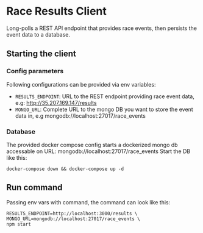 # Race Results Client
Long-polls a REST API endpoint that provides race events, then persists the event data to a database.

## Starting the client

### Config parameters
Following configurations can be provided via env variables:
* ```RESULTS_ENDPOINT```: URL to the REST endpoint providing race event data, e.g: http://35.207.169.147/results  
* ```MONGO_URL```: Complete URL to the mongo DB you want to store the event data in, e.g mongodb://localhost:27017/race_events

### Database
The provided docker compose config starts a dockerized mongo db accessable on URL: mongodb://localhost:27017/race_events
Start the DB like this:
```
docker-compose down && docker-compose up -d  
```

## Run command
Passing env vars with command, the command can look like this:     
```
RESULTS_ENDPOINT=http://localhost:3000/results \
MONGO_URL=mongodb://localhost:27017/race_events \
npm start
```



